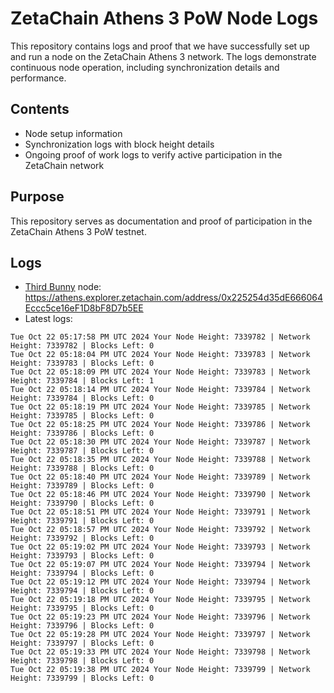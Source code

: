 # ZetaChain Athens 3 PoW Node Logs
This repository contains logs and proof that we have successfully set up and run a node on the ZetaChain Athens 3 network. The logs demonstrate continuous node operation, including synchronization details and performance.

## Contents
- Node setup information
- Synchronization logs with block height details
- Ongoing proof of work logs to verify active participation in the ZetaChain network

## Purpose
This repository serves as documentation and proof of participation in the ZetaChain Athens 3 PoW testnet.

## Logs

- [Third Bunny](https://thirdbunny.xyz/) node: https://athens.explorer.zetachain.com/address/0x225254d35dE666064Eccc5ce16eF1D8bF8D7b5EE
- Latest logs:
```
Tue Oct 22 05:17:58 PM UTC 2024 Your Node Height: 7339782 | Network Height: 7339782 | Blocks Left: 0
Tue Oct 22 05:18:04 PM UTC 2024 Your Node Height: 7339783 | Network Height: 7339783 | Blocks Left: 0
Tue Oct 22 05:18:09 PM UTC 2024 Your Node Height: 7339783 | Network Height: 7339784 | Blocks Left: 1
Tue Oct 22 05:18:14 PM UTC 2024 Your Node Height: 7339784 | Network Height: 7339784 | Blocks Left: 0
Tue Oct 22 05:18:19 PM UTC 2024 Your Node Height: 7339785 | Network Height: 7339785 | Blocks Left: 0
Tue Oct 22 05:18:25 PM UTC 2024 Your Node Height: 7339786 | Network Height: 7339786 | Blocks Left: 0
Tue Oct 22 05:18:30 PM UTC 2024 Your Node Height: 7339787 | Network Height: 7339787 | Blocks Left: 0
Tue Oct 22 05:18:35 PM UTC 2024 Your Node Height: 7339788 | Network Height: 7339788 | Blocks Left: 0
Tue Oct 22 05:18:40 PM UTC 2024 Your Node Height: 7339789 | Network Height: 7339789 | Blocks Left: 0
Tue Oct 22 05:18:46 PM UTC 2024 Your Node Height: 7339790 | Network Height: 7339790 | Blocks Left: 0
Tue Oct 22 05:18:51 PM UTC 2024 Your Node Height: 7339791 | Network Height: 7339791 | Blocks Left: 0
Tue Oct 22 05:18:57 PM UTC 2024 Your Node Height: 7339792 | Network Height: 7339792 | Blocks Left: 0
Tue Oct 22 05:19:02 PM UTC 2024 Your Node Height: 7339793 | Network Height: 7339793 | Blocks Left: 0
Tue Oct 22 05:19:07 PM UTC 2024 Your Node Height: 7339794 | Network Height: 7339794 | Blocks Left: 0
Tue Oct 22 05:19:12 PM UTC 2024 Your Node Height: 7339794 | Network Height: 7339794 | Blocks Left: 0
Tue Oct 22 05:19:18 PM UTC 2024 Your Node Height: 7339795 | Network Height: 7339795 | Blocks Left: 0
Tue Oct 22 05:19:23 PM UTC 2024 Your Node Height: 7339796 | Network Height: 7339796 | Blocks Left: 0
Tue Oct 22 05:19:28 PM UTC 2024 Your Node Height: 7339797 | Network Height: 7339797 | Blocks Left: 0
Tue Oct 22 05:19:33 PM UTC 2024 Your Node Height: 7339798 | Network Height: 7339798 | Blocks Left: 0
Tue Oct 22 05:19:38 PM UTC 2024 Your Node Height: 7339799 | Network Height: 7339799 | Blocks Left: 0
```
